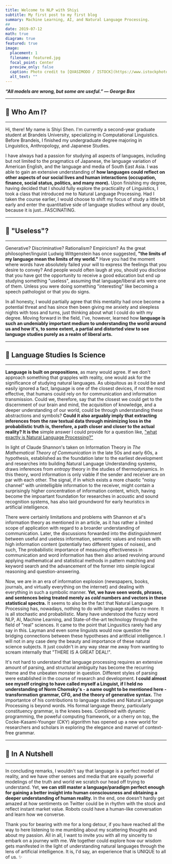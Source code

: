 ```yaml
---
title: Welcome to NLP with Shiyi
subtitle: My first post to my first blog
summary: Machine Learning, AI, and Natural Language Processing.
##
date: 2019-07-12
math: true
diagram: true
featured: true
image:
  placement: 1
  filename: featured.jpg
  focal_point: Center
  preview_only: false
  caption: Photo credit to [QVASIMODO / ISTOCK](https://www.istockphoto.com/)
  alt_text: ""
---
```


***“All models are wrong, but some are useful.”* *— George Box***

---
## 🤖️ Who Am I?
---

Hi, there! My name is Shiyi Shen. I'm currently a second-year graduate student at Brandeis University, specializing in Computational Linguistics. Before Brandeis, I finished my undergraduate degree majoring in Linguistics, Anthropology, and Japanese Studies. 

I have always had a passion for studying all aspects of languages, including but not limited to the pragmatics of Japanese, the language variation of American English, and the language and media of South East Asia. I was able to gain an extensive understanding of **how languages could reflect on other aspects of our social lives and human interactions (occupation, finance, social status, politics, and many more).** Upon finishing my degree, having decided that I should fully explore the practicality of Linguistics, I took a class that introduced me to Natural Language Processing. Had I taken the course earlier, I would choose to shift my focus of study a little bit early and enter the quantitative side of language studies without any doubt, because it is just...FASCINATING. 

---

## 🔧 "Useless"?

---

Generative? Discriminative? Rationalism? Empiricism? As the great philosopher/linguist Ludwig Wittgenstein has once suggested, **"the limits of my language mean the limits of my world."** Have you had the moment where words have absolutely failed your will to express the feelings that you desire to convey? And people would often laugh at you, should you disclose that you have got the opportunity to receive a good education but end up studying something "useless", assuming that language/liberal arts were one of them. Unless you were doing something "interesting" like becoming a speech pathologist or that you do signs. 

In all honesty, I would partially agree that this mentality had once become a potential threat and has since then been giving me anxiety and sleepless nights with toss and turns, just thinking about what I could do with my degree.  Moving forward in the field, I've, however, learned how **language is such an undeniably important medium to understanding the world around us and how it's, to some extent, a partial and distorted view to see language studies purely as a realm of liberal arts.**

---

## 🔬 Language Studies Is Science

---

**Language is built on propositions**, as many would agree. If we don't approach something that grapples with reality, one would ask for the significance of studying natural languages. As ubiquitous as it could be and easily ignored a fact, language is one of the closest devices, if not the most effective, that humans could rely on for communication and information transmission. Could we, therefore, say that the closest we could get to the discernment of our brain and mind, the acquisition of knowledge, and a deeper understanding of our world, could be through understanding these abstractions and symbols? **Could it also arguably imply that extracting inferences from the raw textual data through minimizing loss in the probabilistic truth is, therefore, a path closer and closer to the actual reality? It is the** simple answer I could provide for a question like, ["what exactly is Natural Language Processing?"](https://nlpwshiyi.me/post/what-is-nlp/)

In light of Claude Shannon's taken on Information Theory in *The Mathematical Theory of Communication* in the late 50s and early 60s, a hypothesis,  established as the foundation later to the earliest development and researches into building Natural Language Understanding systems, draws inferences from *entropy* theory in the studies of thermodynamics. In this theory, word information is only viable if the sender and receiver are on par with each other. The signal, if in which exists a more chaotic "noisy channel" with unintelligible information to the receiver, might contain a surprisingly higher concentration of information content, which, having become the impoartant foundation for researches in acoustic and sound recognition systems, has also laid groundword for early heuristics in artificial intelligence.

There were certainly limitations and problems with Shannon et al's information theory as mentioned in an article, as it has rather a limited scope of application with regard to a broarder understanding of communication. Later, the discussions forwarded into the distinguishment between useful and useless information, semantic values and noises with high information content (potentially two different types of noises), and such, The probabilistic importance of measuring effectiveness in communication and word information has then also arised revolving around applying mathematical and statistical methods in pattern matching and keyword search and the advancement of the former into simple logical reasoning and question-answering. 

Now, we are in an era of information explosion (newspapers, books, journals, and virtually everything on the internet) and dealing with everything in such a symbolic manner. **Yet, we have seen words, phrases, and sentences being treated merely as *cold* numbers and vectors in these statistical spectra.** It seems to also be the fact that Natural Language Processing has, nowadays, nothing to do with language studies no more. It is all stochastic and probabilistic. Many have understood the fuzzy word NLP, AI, Machine Learning, and State-of-the-art technology through the field of "real" sciences. It came to the point that Lingusitics rarely had any say in this. Layman and even some linguists would now question the bridging connections between these hypotheses and aritficial intelligence. I will not in any case deny the beauty and importance of these natural science subjects. It just couldn't in any way stear me away from wanting to scream internally that "THERE IS A GREAT DEAL!".  

It's not hard to understand that language processing requires an extensive amount of parsing, and structural ambiguity has become the recurring theme and the unbeaten monster in question. Different styles of parsing were established in the course of research and development. **I could almost see myself cringing to have called myself a Linguist, if I held no understanding of Norm Chomsky's - a name ought to be mentioned here - transformation grammar, CFG, and the theory of generative syntax.** The importantce of his contributions to language studies and Natural Language Processing is beyond words. His formal language theory, particularly constituency grammar, is the knees bees. Combined with dynamic programming, the poweful computing framework, or a cherry on top, the Cocke-Kasami-Younger (CKY) algorithm has opened up a new world for researchers and scholars in exploring the elegance and marvel of context-free grammar. 



---

## 🌰 In A Nutshell

---

In concluding remarks, I wouldn't say that language is a perfect model of reality, and we have other senses and media that are equally powerful modelings of the truth and world we scratch our head off trying to understand. Yet, **we can still master a language/paradigm perfect enough for gaining a better insight into human consciousness and obtaining a deeper understanding of human reality.** In the end, one doesn't hardly get amazed at how sentiments on Twitter could be in rhythm with the stock and reflect instant market value. Robots could have a human-like conversation and learn how we converse. 



Thank you for bearing with me for a long detour, if you have reached all the way to here listening to me mumbling about my scattering thoughts and about my passion. All in all, I want to invite you with all my sincerity to embark on a journey with me. We together could explore how our wisdom gets manifested in the light of understanding natural languages through the lens of artificial intelligence. It is, I'd say, an experience that is UNIQUE to all of us. ✨

